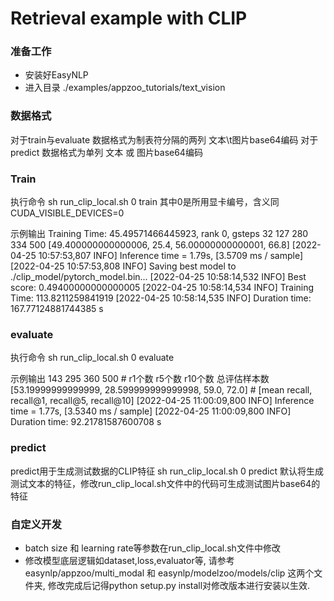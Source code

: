 # Retrieval example with CLIP

### 准备工作
* 安装好EasyNLP
* 进入目录 ./examples/appzoo_tutorials/text_vision

### 数据格式
对于train与evaluate 数据格式为制表符分隔的两列 文本\t图片base64编码
对于predict 数据格式为单列 文本 或 图片base64编码

### Train
执行命令 sh run_clip_local.sh 0 train
其中0是所用显卡编号，含义同CUDA_VISIBLE_DEVICES=0

示例输出
Training Time: 45.49571466445923, rank 0, gsteps 32
127 280 334 500
[49.400000000000006, 25.4, 56.00000000000001, 66.8]
[2022-04-25 10:57:53,807 INFO] Inference time = 1.79s, [3.5709 ms / sample] 
[2022-04-25 10:57:53,808 INFO] Saving best model to ./clip_model/pytorch_model.bin...
[2022-04-25 10:58:14,532 INFO] Best score: 0.49400000000000005
[2022-04-25 10:58:14,534 INFO] Training Time: 113.8211259841919
[2022-04-25 10:58:14,535 INFO] Duration time: 167.77124881744385 s

### evaluate
执行命令 sh run_clip_local.sh 0 evaluate

示例输出
143 295 360 500 # r1个数 r5个数 r10个数 总评估样本数
[53.19999999999999, 28.599999999999998, 59.0, 72.0] # [mean recall, recall@1, recall@5, recall@10]
[2022-04-25 11:00:09,800 INFO] Inference time = 1.77s, [3.5340 ms / sample] 
[2022-04-25 11:00:09,800 INFO] Duration time: 92.21781587600708 s

### predict
predict用于生成测试数据的CLIP特征
sh run_clip_local.sh 0 predict
默认将生成测试文本的特征，修改run_clip_local.sh文件中的代码可生成测试图片base64的特征

### 自定义开发
* batch size 和 learning rate等参数在run_clip_local.sh文件中修改
* 修改模型底层逻辑如dataset,loss,evaluator等, 请参考easynlp/appzoo/multi_modal 和 easynlp/modelzoo/models/clip 这两个文件夹, 修改完成后记得python setup.py install对修改版本进行安装以生效.